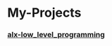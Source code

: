 # My-Projects

### [alx-low_level_programming](https://github.com/Globski/alx-low_level_programming)
